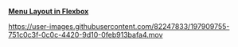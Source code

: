 **[Menu Layout in Flexbox](https://frontendella.github.io/Menu-Layout--Flexbox-/)**




https://user-images.githubusercontent.com/82247833/197909755-751c0c3f-0c0c-4420-9d10-0feb913bafa4.mov


